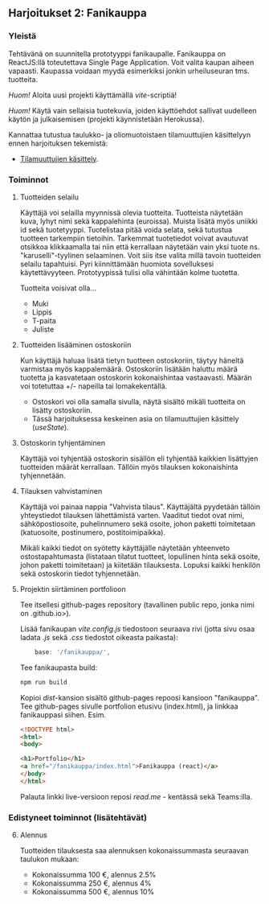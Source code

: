 ## Harjoitukset 2: Fanikauppa

### Yleistä

Tehtävänä on suunnitella prototyyppi fanikaupalle. Fanikauppa on ReactJS:llä toteutettava Single Page Application. Voit valita kaupan aiheen vapaasti. Kaupassa voidaan myydä esimerkiksi jonkin urheiluseuran tms. tuotteita.

*Huom!* Aloita uusi projekti käyttämällä *vite*-scriptiä!

*Huom!* Käytä vain sellaisia tuotekuvia, joiden käyttöehdot sallivat uudelleen käytön ja julkaisemisen (projekti käynnistetään Herokussa).

Kannattaa tutustua taulukko- ja oliomuotoistaen tilamuuttujien käsittelyyn ennen harjoituksen tekemistä:

- [Tilamuuttujien käsittely](./immutable-state.html).

### Toiminnot

1. Tuotteiden selailu

    Käyttäjä voi selailla myynnissä olevia tuotteita. Tuotteista näytetään kuva, lyhyt nimi sekä kappalehinta (euroissa). Muista lisätä myös uniikki id sekä tuotetyyppi. Tuotelistaa pitää voida selata, sekä tutustua tuotteen tarkempiin tietoihin. Tarkemmat tuotetiedot voivat avautuvat otsikkoa klikkaamalla tai niin että kerrallaan näytetään vain yksi tuote ns. "karuselli"-tyylinen selaaminen. Voit siis itse valita millä tavoin tuotteiden selailu tapahtuisi. Pyri kiinnittämään huomiota sovelluksesi käytettävyyteen. Prototyypissä tulisi olla vähintään kolme tuotetta.

    Tuotteita voisivat olla...

    - Muki
    - Lippis
    - T-paita
    - Juliste

2. Tuotteiden lisääminen ostoskoriin

    Kun käyttäjä haluaa lisätä tietyn tuotteen ostoskoriin, täytyy häneltä varmistaa myös kappalemäärä. Ostoskoriin lisätään haluttu määrä tuotetta ja kasvatetaan ostoskorin kokonaishintaa vastaavasti. Määrän voi totetuttaa +/- napeilla tai lomakekentällä.

    - Ostoskori voi olla samalla sivulla, näytä sisältö mikäli tuotteita on lisätty ostoskoriin.
    - Tässä harjoituksessa keskeinen asia on tilamuuttujien käsittely (*useState*).

3. Ostoskorin tyhjentäminen

    Käyttäjä voi tyhjentää ostoskorin sisällön eli tyhjentää kaikkien lisättyjen tuotteiden määrät kerrallaan. Tällöin myös tilauksen kokonaishinta tyhjennetään.

4. Tilauksen vahvistaminen

    Käyttäjä voi painaa nappia "Vahvista tilaus". Käyttäjältä pyydetään tällöin yhteystiedot tilauksen lähettämistä varten. Vaaditut tiedot ovat nimi, sähköpostiosoite, puhelinnumero sekä osoite, johon paketti toimitetaan (katuosoite, postinumero, postitoimipaikka).

    Mikäli kaikki tiedot on syötetty käyttäjälle näytetään yhteenveto ostostapahtumasta (listataan tilatut tuotteet, lopullinen hinta sekä osoite, johon paketti toimitetaan) ja kiitetään tilauksesta. Lopuksi kaikki henkilön sekä ostoskorin tiedot tyhjennetään.

5. Projektin siirtäminen portfolioon

    Tee itsellesi github-pages repository (tavallinen public repo, jonka nimi on <githubtunnus>.github.io>). 
    
    Lisää fanikaupan *vite.config.js* tiedostoon seuraava rivi (jotta sivu osaa ladata *.js* sekä *.css* tiedostot oikeasta paikasta):

    ```js
        base: '/fanikauppa/',
    ```
    
    Tee fanikaupasta build:

    ```cmd
    npm run build
    ```

    Kopioi *dist*-kansion sisältö github-pages repoosi kansioon "fanikauppa". Tee github-pages sivulle portfolion etusivu (index.html), ja linkkaa fanikauppasi siihen. Esim.

    ```html
    <!DOCTYPE html>
    <html>
    <body>

    <h1>Portfolio</h1>
    <a href="/fanikauppa/index.html">Fanikauppa (react)</a>
    </body>
    </html>
    ```

    Palauta linkki live-versioon reposi *read.me* - kentässä sekä Teams:illa.

### Edistyneet toiminnot (lisätehtävät)

6. Alennus

    Tuotteiden tilauksesta saa alennuksen kokonaissummasta seuraavan taulukon mukaan:
    - Kokonaissumma 100 €, alennus 2.5%
    - Kokonaissumma 250 €, alennus 4%
    - Kokonaissumma 500 €, alennus 10%


